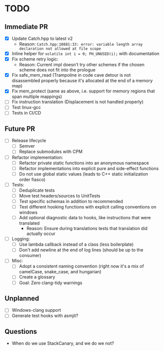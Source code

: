 # TODO

## Immediate PR

- [x] Update Catch.hpp to latest v2
    - Reason: `Catch.hpp:10881:33: error: variable length array declaration not allowed at file scope`
- [x] Inline helper for `volatile int i = 0; PH_UNUSED(i);` with documentation
- [x] Fix scheme retry logic:
    - Reason: Current impl doesn't try other schemes if the chosen scheme does not fit into the prologue
- [x] Fix safe_mem_read (Trampoline in code cave detour is not disassembled properly because it's allocated at the end
  of a memory map)
- [x] Fix mem_protect (same as above, i.e. support for memory regions that span multiple mappings)
- [ ] Fix instruction translation (Displacement is not handled properly)
- [ ] Test linux-gcc
- [ ] Tests in CI/CD

## Future PR

- [ ] Release lifecycle
    - [ ] Semver
    - [ ] Replace submodules with CPM
- [ ] Refactor implementation:
    - [ ] Refactor private static functions into an anonymous namespace
    - [ ] Refactor implementations into explicit pure and side-effect functions
    - [ ] Do not use global static values (leads to C++ static initialization order fiasco)
- [ ] Tests:
    - [ ] Deduplicate tests
    - [ ] Move test headers/sources to UnitTests
    - [ ] Test specific schemas in addition to recommended
    - [ ] Test different hooking functions with explicit calling conventions on windows
    - [ ] Add optional diagnostic data to hooks, like instructions that were translated
        - Reason: Ensure during translations tests that translation did actually occur
- [ ] Logging:
    - [ ] Use lambda callback instead of a class (less boilerplate)
    - [ ] Don't add newline at the end of log lines (should be up to the consumer)
- [ ] Misc:
    - [ ] Adopt a consistent naming convention (right now it's a mix of camelCase, snake_case, and hungarian)
    - [ ] Create a glossary
    - [ ] Goal: Zero clang-tidy warnings

## Unplanned

- [ ] Windows-clang support
- [ ] Generate test hooks with asmjit?

## Questions

- When do we use StackCanary, and we do we not?